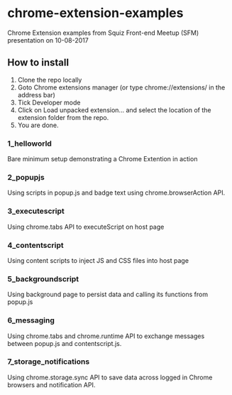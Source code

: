 # chrome-extension-examples
Chrome Extension examples from Squiz Front-end Meetup (SFM) presentation on 10-08-2017

## How to install
1. Clone the repo locally
2. Goto Chrome extensions manager (or type chrome://extensions/ in the address bar)
3. Tick Developer mode
4. Click on Load unpacked extension... and select the location of the extension folder from the repo.
5. You are done. 

### 1_helloworld
Bare minimum setup demonstrating a Chrome Extention in action

### 2_popupjs
Using scripts in popup.js and badge text using chrome.browserAction API.


### 3_executescript
Using chrome.tabs API to executeScript on host page

### 4_contentscript
Using content scripts to inject JS and CSS files into host page

### 5_backgroundscript
Using background page to persist data and calling its functions from popup.js

### 6_messaging
Using chrome.tabs and chrome.runtime API to exchange messages between popup.js and contentscript.js. 

### 7_storage_notifications
Using chrome.storage.sync API to save data across logged in Chrome browsers and notification API.
